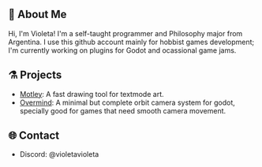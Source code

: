## 💫 About Me

Hi, I'm Violeta! I'm a self-taught programmer and Philosophy major from Argentina. I use this github account mainly for hobbist games development; I'm currently working on plugins for Godot and ocassional game jams.

## ⚗️ Projects

- [Motley](https://github.com/VioletaSaravia/Motley): A fast drawing tool for textmode art.
- [Overmind](https://github.com/VioletaSaravia/Overmind): A minimal but complete orbit camera system for godot, specially good for games that need smooth camera movement.

## 🌐 Contact

- Discord: @violetavioleta
